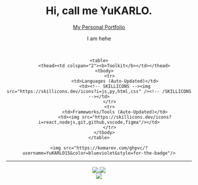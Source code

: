 <div align="center">
    <h1>Hi, call me YuKARLO.</h1>
    <p><a href="https://yukarlo15.github.io/">My Personal Portfolio</a></p>
    <p>I am hehe</p>
    <br/>
    
    <table>
        <thead><td colspan="2"><b>Toolkit</b></td></thead>
        <tbody>
            <tr>
                <td>Languages (Auto-Updated)</td>
                <td><!-- SKILLICONS --><img src="https://skillicons.dev/icons?i=js,py,html,css" /><!-- /SKILLICONS --></td>
            </tr>
            <tr>
                <td>Frameworks/Tools (Auto-Updated)</td>
                <td><img src="https://skillicons.dev/icons?i=react,nodejs,git,github,vscode,figma"/></td>
            </tr>
        </tbody>
    </table>
    
    <img src="https://komarev.com/ghpvc/?username=YuKARLO15&color=blueviolet&style=for-the-badge"/>
</div>

<hr/>

<div align="center">
    <a href="https://github.com/YuKARLO15?tab=repositories">
        <img src="https://github-readme-stats.vercel.app/api/top-langs?username=YuKARLO15&theme=transparent&hide_border=true&locale=en" align="center"/>
    </a>
    <a href="https://github.com/YuKARLO15">
        <img src="https://github-readme-stats.vercel.app/api?username=YuKARLO15&count_private=true&show_icons=true&theme=transparent&hide_border=true&locale=en" align="center"/><br/>
        <img src="https://github-profile-summary-cards.vercel.app/api/cards/profile-details?username=YuKARLO15&theme=transparent" align="center"/>
    </a>
</div>
